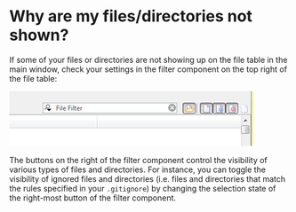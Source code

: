 # Why are my files/directories not shown?

If some of your files or directories are not showing up on the file
table in the main window, check your settings in the filter component on
the top right of the file table:

![](attachments/10715450/10715451.png)

The buttons on the right of the filter component control the visibility
of various types of files and directories. For instance, you can toggle
the visibility of ignored files and directories (i.e. files and
directories that match the rules specified in your `.gitignore`) by
changing the selection state of the right-most button of the filter
component.


